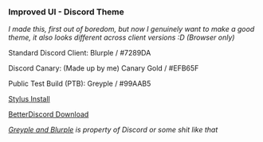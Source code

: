 ### Improved UI - Discord Theme

*I made this, first out of boredom, but now I genuinely want to make a good theme, it also looks different across client versions :D (Browser only)*

Standard Discord Client: Blurple / #7289DA

Discord Canary: (Made up by me) Canary Gold / #EFB65F

Public Test Build (PTB): Greyple / #99AAB5

[Stylus Install](https://raw.githubusercontent.com/kckarnige/kckarnige.github.io/master/femboi_owo/improved-dc-ui/index.user.css)

[BetterDiscord Download](https://betterdiscord.net/ghdl/?url=https://raw.githubusercontent.com/kckarnige/kckarnige.github.io/master/femboi_owo/improved-dc-ui/improvedui.theme.css)

*[Greyple and Blurple](https://discord.com/branding) is property of Discord or some shit like that*
